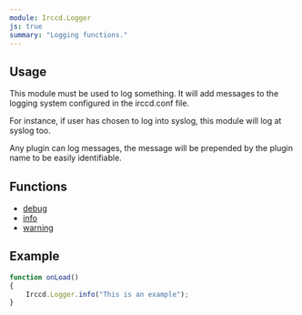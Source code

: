 ```yaml
---
module: Irccd.Logger
js: true
summary: "Logging functions."
---
```


## Usage

This module must be used to log something. It will add messages to the logging system configured in the irccd.conf file.

For instance, if user has chosen to log into syslog, this module will log at syslog too.

Any plugin can log messages, the message will be prepended by the plugin name to be easily identifiable.

## Functions

  - [debug](function/debug.html)
  - [info](function/info.html)
  - [warning](function/warning.html)

## Example

````javascript
function onLoad()
{
    Irccd.Logger.info("This is an example");
}
````
